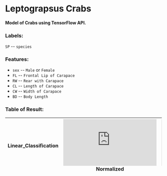 # Leptograpsus Crabs

#### Model of Crabs using TensorFlow API.

### Labels:
 
`SP` -- `species`

### Features:

* `sex` -- `Male` or `Female`
* `FL` -- `Frontal Lip of Carapace`
* `RW` -- `Rear with Carapace`
* `CL` -- `Length of Carapace`
* `CW` -- `Width of Carapace`
* `BD` -- `Body Length`

### Table of Result:

| Linear_Classification | ![equation](http://latex.codecogs.com/gif.latex?log) Normalized | ![equation](http://latex.codecogs.com/gif.latex?Z-score) Normalized |
|  --- |  --- | --- |

